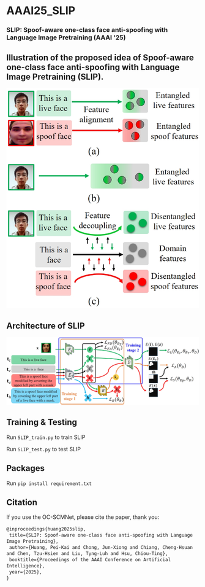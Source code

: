 # AAAI25_SLIP
### SLIP: Spoof-aware one-class face anti-spoofing with Language Image Pretraining (AAAI '25)

## Illustration of the proposed idea of **S**poof-aware one-class face anti-spoofing with **L**anguage **I**mage **P**retraining (SLIP).
![plot](figures/idea.png)

## Architecture of SLIP
![plot](figures/framework.png)

## Training & Testing
Run `SLIP_train.py` to train SLIP

Run `SLIP_test.py` to test SLIP

## Packages
Run `pip install requirement.txt`

## Citation

If you use the OC-SCMNet, please cite the paper, thank you:
 ```
@inproceedings{huang2025slip,
  title={SLIP: Spoof-aware one-class face anti-spoofing with Language Image Pretraining},
  author={Huang, Pei-Kai and Chong, Jun-Xiong and Chiang, Cheng-Hsuan and Chen, Tzu-Hsien and Liu, Tyng-Luh and Hsu, Chiou-Ting},
  booktitle={Proceedings of the AAAI Conference on Artificial Intelligence},
  year={2025},
}

```

